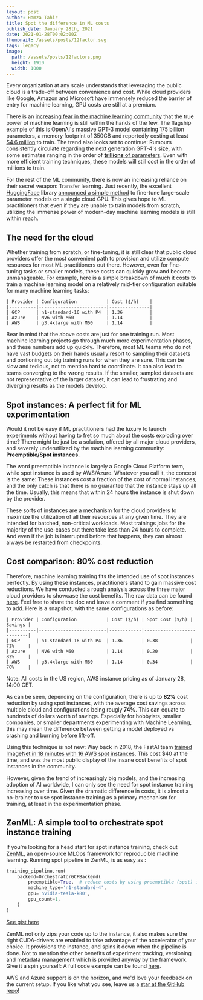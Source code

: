 ```yaml
---
layout: post
author: Hamza Tahir
title: Spot the difference in ML costs
publish_date: January 28th, 2021
date: 2021-01-28T00:02:00Z
thumbnail: /assets/posts/12factor.svg
tags: legacy
image:
  path: /assets/posts/12factors.png
  height: 1910
  width: 1000
---
```

Every organization at any scale understands that leveraging the public cloud is a trade-off between convenience and 
cost. While cloud providers like Google, Amazon and Microsoft have immensely reduced the barrier of entry for 
machine learning, GPU costs are still at a premium.

There is an [increasing fear in the machine learning community](https://venturebeat.com/2020/06/01/ai-machine-learning-openai-gpt-3-size-isnt-everything/) 
that the true power of machine learning is still within the hands of the few. 
The flagship example of this is OpenAI's massive GPT-3 model containing 175 billion parameters, a memory footprint of 
350GB and reportedly costing at least [$4.6 million](https://lambdalabs.com/blog/demystifying-gpt-3/) to train.
The trend also looks set to continue: Rumours consistently circulate regarding the next generation GPT-4's size, with some estimates ranging in the order of 
[**trillions** of parameters](https://www.metaculus.com/questions/4852/how-many-parameters-will-gpt-4-have-if-it-is-released-in-billions-of-parameters/). 
Even with more efficient training techniques, these models will still cost in the order of millions to train.

For the rest of the ML community, there is now an increasing reliance on their secret weapon: Transfer learning. Just recently, 
the excellent [HuggingFace](https://huggingface.co/) library [announced a simple method](https://twitter.com/huggingface/status/1351560093658198022) 
to fine-tune large-scale parameter models on a single cloud GPU. This gives hope to ML practitioners that even if they 
are unable to train models from scratch, utilizing the immense power of modern-day 
machine learning models is still within reach.

## The need for the cloud
Whether training from scratch, or fine-tuning, it is still clear that public cloud providers offer the most convenient 
path to provision and utilize compute resources for most ML practitioners out there. However, even for fine-tuning tasks or 
smaller models, these costs can quickly grow and become unmanageable. For example, here is a simple breakdown of much 
it costs to train a machine learning model on a relatively mid-tier configuration suitable for many machine learning tasks:

```
| Provider | Configuration           | Cost ($/h)    |
|----------|-------------------------|---------------|
| GCP      | n1-standard-16 with P4  | 1.36          |
| Azure    | NV6 with M60            | 1.14          |
| AWS      | g3.4xlarge with M60     | 1.14          |
```

Bear in mind that the above costs are just for one training run. Most machine learning projects go through much more 
experimentation phases, and these numbers add up quickly. Therefore, most ML teams who do not have vast budgets on their 
hands usually resort to sampling their datasets and portioning out big training runs for when they are sure. 
This can be slow and tedious, not to mention hard to coordinate. It can also lead to teams converging to the wrong 
results. If the smaller, sampled datasets are not representative of the larger dataset, it can lead to frustrating and diverging 
results as the models develop.

## Spot instances: A perfect fit for ML experimentation
Would it not be easy if ML practitioners had the luxury to launch experiments without having to fret so much about the 
costs exploding over time? There might be just be a solution, offered by all major cloud providers, and severely underutilized 
by the machine learning community: **Preemptible/Spot instances.**

The word preemptible instance is largely a Google Cloud Platform term, while spot instance is used by AWS/Azure. Whatever you call it, 
the concept is the same: These instances cost a fraction of the cost of normal instances, and the only catch is that there is no 
guarantee that the instance stays up all the time. Usually, this means that within 24 hours the instance is shut down by the provider.

These sorts of instances are a mechanism for the cloud providers to maximize the utilization of all their resources at any 
given time. They are intended for batched, non-critical workloads.
Most trainings jobs for the majority of the use-cases out there take less than 24 hours to complete. And even if the 
job is interrupted before that happens, they can almost always be restarted from checkpoints. 

## Cost comparison: 80% cost reduction
Therefore, machine learning training fits the intended use of spot instances perfectly. 
By using these instances, practitioners stand to gain massive cost reductions. We have conducted a rough analysis 
across the three major cloud providers to showcase the cost benefits. The raw data can be found [here](https://docs.google.com/spreadsheets/d/1wErQviA3sI22fh3BscO4CMJyg6w1Qqi468O1bCxUFhc/edit?usp=sharing). 
Feel free to share the doc and leave a comment if you find something to add. Here is a snapshot, with the same configurations as before:

```
| Provider | Configuration           | Cost ($/h) | Spot Cost ($/h) | Savings |
|----------|-------------------------|------------|---------------------------|
| GCP      | n1-standard-16 with P4  | 1.36       | 0.38            | 72%     |          
| Azure    | NV6 with M60            | 1.14       | 0.20            | 82%     |
| AWS      | g3.4xlarge with M60     | 1.14       | 0.34            | 70%     |
```
Note: All costs in the US region, AWS instance pricing as of January 28, 14:00 CET.

As can be seen, depending on the configuration, there is up to **82%** cost reduction by using spot instances, with the 
average cost savings across multiple cloud and configurations being rougly **74%**. This can equate to hundreds of dollars worth of 
savings. Especially for hobbyists, smaller companies, or smaller departments experimenting with 
Machine Learning, this may mean the difference between getting a model deployed vs crashing and burning before lift-off.

Using this technique is not new: Way back in 2018, the FastAI team [trained ImageNet in 18 minutes with 16 AWS spot 
instances](https://www.fast.ai/2018/08/10/fastai-diu-imagenet/). This cost $40 at the time, and was the most public 
display of the insane cost benefits of spot instances in the community.

However, given the trend of increasingly big models, and the increasing adoption of AI worldwide, I can only see the 
need for spot instance training increasing over time. Given the dramatic difference in costs, it is almost a no-brainer 
to use spot instance training as a primary mechanism for training, at least in the experimentation phase.

## ZenML: A simple tool to orchestrate spot instance training
If you’re looking for a head start for spot instance training, check out [ZenML](https://github.com/zenml-io/zenml), 
an open-source MLOps framework for reproducible machine learning. Running spot pipeline in ZenML, is as easy as :

```python
training_pipeline.run(
    backend=OrchestratorGCPBackend(
        preemptible=True,  # reduce costs by using preemptible (spot) instances
        machine_type='n1-standard-4',
        gpu='nvidia-tesla-k80',
        gpu_count=1,
    )
)
```
[See gist here](https://gist.github.com/htahir1/62dc4baa12560e8b88ce156f76aaab5f)

ZenML not only zips your code up to the instance, it also makes sure the right CUDA-drivers are enabled to take advantage of the 
accelerator of your choice. It provisions the instance, and spins it down when the pipeline is done. Not to mention the other benefits of 
experiment tracking, versioning and metadata management which is 
provided anyway by the framework. Give it a spin yourself: A full code example can be found [here](https://github.com/zenml-io/zenml/tree/main/examples).

AWS and Azure support is on the horizon, and we'd love your feedback on the current setup. If you like what you see, 
leave us a [star at the GitHub repo](https://github.com/zenml-io/zenml)!